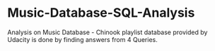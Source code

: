 # Music-Database-SQL-Analysis
Analysis on Music Database -  Chinook playlist database provided by Udacity is done by finding answers from 4 Queries.
